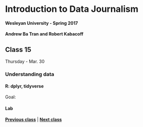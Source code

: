 # Introduction to Data Journalism
  
#### Wesleyan University - Spring 2017
  
**Andrew Ba Tran and Robert Kabacoff**
  
## Class 15
Thursday - Mar. 30
                             
### Understanding data
                             
#### R: dplyr, tidyverse
                             
Goal: 
                             
#### Lab

                   
**[Previous class](class14.md)** | **[Next class](class16.md)**
